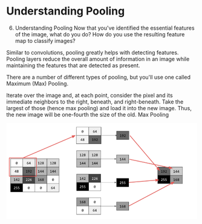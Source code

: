 # Understanding Pooling

6. Understanding Pooling
Now that you've identified the essential features of the image, what do you do? How do you use the resulting feature map to classify images?

Similar to convolutions, pooling greatly helps with detecting features. Pooling layers reduce the overall amount of information in an image while maintaining the features that are detected as present.

There are a number of different types of pooling, but you'll use one called Maximum (Max) Pooling.

Iterate over the image and, at each point, consider the pixel and its immediate neighbors to the right, beneath, and right-beneath. Take the largest of those (hence max pooling) and load it into the new image. Thus, the new image will be one-fourth the size of the old. Max Pooling

![alt text](image.png)
